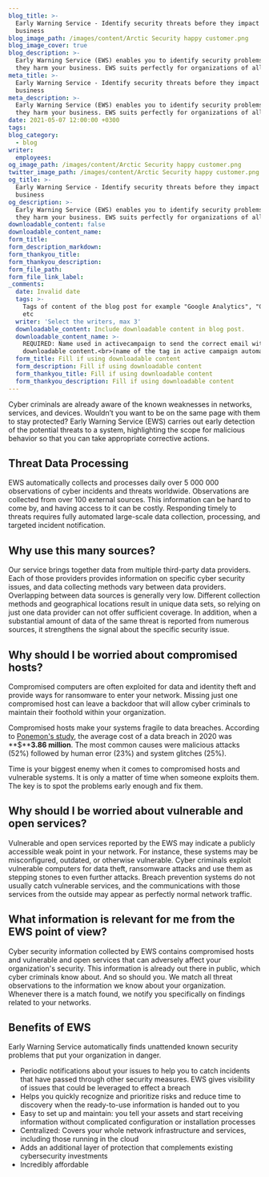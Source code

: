 ```yaml
---
blog_title: >-
  Early Warning Service - Identify security threats before they impact your
  business
blog_image_path: /images/content/Arctic Security happy customer.png
blog_image_cover: true
blog_description: >-
  Early Warning Service (EWS) enables you to identify security problems before
  they harm your business. EWS suits perfectly for organizations of all sizes.
meta_title: >-
  Early Warning Service - Identify security threats before they impact your
  business
meta_description: >-
  Early Warning Service (EWS) enables you to identify security problems before
  they harm your business. EWS suits perfectly for organizations of all sizes.
date: 2021-05-07 12:00:00 +0300
tags:
blog_category:
  - blog
writer:
  employees:
og_image_path: /images/content/Arctic Security happy customer.png
twitter_image_path: /images/content/Arctic Security happy customer.png
og_title: >-
  Early Warning Service - Identify security threats before they impact your
  business
og_description: >-
  Early Warning Service (EWS) enables you to identify security problems before
  they harm your business. EWS suits perfectly for organizations of all sizes.
downloadable_content: false
downloadable_content_name:
form_title:
form_description_markdown:
form_thankyou_title:
form_thankyou_description:
form_file_path:
form_file_link_label:
_comments:
  date: Invalid date
  tags: >-
    Tags of content of the blog post for example "Google Analytics", "GitHub"
    etc
  writer: 'Select the writers, max 3'
  downloadable_content: Include downloadable content in blog post.
  downloadable_content_name: >-
    REQUIRED: Name used in activecampaign to send the correct email with
    downloadable content.<br>(name of the tag in active campaign automation)
  form_title: Fill if using downloadable content
  form_description: Fill if using downloadable content
  form_thankyou_title: Fill if using downloadable content
  form_thankyou_description: Fill if using downloadable content
---
```

Cyber criminals are already aware of the known weaknesses in networks, services, and devices. Wouldn’t you want to be on the same page with them to stay protected? Early Warning Service (EWS) carries out early detection of the potential threats to a system, highlighting the scope for malicious behavior so that you can take appropriate corrective actions.

## **Threat Data Processing**

EWS automatically collects and processes daily over 5 000 000 observations of cyber incidents and threats worldwide. Observations are collected from over 100 external sources. This information can be hard to come by, and having access to it can be costly. Responding timely to threats requires fully automated large-scale data collection, processing, and targeted incident notification.&nbsp;

## **Why use this many sources? &nbsp;**

Our service brings together data from multiple third-party data providers. Each of those providers provides information on specific cyber security issues, and data collecting methods vary between data providers. Overlapping between data sources is generally very low. Different collection methods and geographical locations result in unique data sets, so relying on just one data provider can not offer sufficient coverage. In addition, when a substantial amount of data of the same threat is reported from numerous sources, it strengthens the signal about the specific security issue.

## **Why should I be worried about compromised hosts?**

Compromised computers are often exploited for data and identity theft and provide ways for ransomware to enter your network. Missing just one compromised host can leave a backdoor that will allow cyber criminals to maintain their foothold within your organization.&nbsp;

Compromised hosts make your systems fragile to data breaches. According to [Ponemon's study](https://www.ibm.com/downloads/cas/RZAX14GX), the average cost of a data breach in 2020 was **$****3\.86 million**. The most common causes were malicious attacks (52%) followed by human error (23%) and system glitches (25%).&nbsp;

Time is your biggest enemy when it comes to compromised hosts and vulnerable systems. It is only a matter of time when someone exploits them. The key is to spot the problems early enough and fix them.

## **Why should I be worried about vulnerable and open services?**

Vulnerable and open services reported by the EWS may indicate a publicly accessible weak point in your network. For instance, these systems may be misconfigured, outdated, or otherwise vulnerable. Cyber criminals exploit vulnerable computers for data theft, ransomware attacks and use them as stepping stones to even further attacks. Breach prevention systems do not usually catch vulnerable services, and the communications with those services from the outside may appear as perfectly normal network traffic.

## **What information is relevant for me from the EWS point of view?&nbsp;**

Cyber security information collected by EWS contains compromised hosts and vulnerable and open services that can adversely affect your organization's security. This information is already out there in public, which cyber criminals know about. And so should you. We match all threat observations to the information we know about your organization. Whenever there is a match found, we notify you specifically on findings related to your networks.&nbsp;

## **Benefits of EWS**

Early Warning Service automatically finds unattended known security problems that put your organization in danger.&nbsp;

* Periodic notifications about your issues to help you to catch incidents that have passed through other security measures. EWS gives visibility of issues that could be leveraged to effect a breach
* Helps you quickly recognize and prioritize risks and reduce time to discovery when the ready-to-use information is handed out to you
* Easy to set up and maintain: you tell your assets and start receiving information without complicated configuration or installation processes
* Centralized: Covers your whole network infrastructure and services, including those running in the cloud
* Adds an additional layer of protection that complements existing cybersecurity investments
* Incredibly affordable
